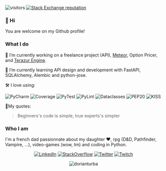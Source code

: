  
![visitors](https://visitor-badge.glitch.me/badge?page_id=Vikka&left_color=green&right_color=red)
<a href="https://stackoverflow.com/users/6251742/dorian-turba?tab=reputation" target="_blank"><img alt="Stack Exchange reputation" src="https://img.shields.io/stackexchange/stackoverflow/r/6251742?label=Reputation"></a>


### 👋 Hi

You are welcome on my Github profile!

### What I do

🔭 I’m currently working on 
a freelance project (API),
[Meteor](https://github.com/Vikka/Meteor), 
Option Pricer, 
and [Terazur Engine](https://github.com/Vikka/TerazurEngine).

🌱 I’m currently learning API design and development with FastAPI, SQLAlchemy, Alembic and python-jose.

🛠️ I love using: 

<img alt="PyCharm" src="https://img.shields.io/badge/PyCharm-000000.svg?&style=flat-square&logo=PyCharm&logoColor=white" /> <img alt="Coverage" src="https://img.shields.io/badge/-Coverage-blue?&style=flat-square" /> <img alt="PyTest" src="https://img.shields.io/badge/-PyTest-blue?&style=flat-square" /> <img alt="PyLint" src="https://img.shields.io/badge/-PyLint-blue?&style=flat-square" /> <img alt="Dataclasses" src="https://img.shields.io/badge/-Dataclasses-green?&style=flat-square" /> <img alt="PEP20" src="https://img.shields.io/badge/-PEP20-green?&style=flat-square" /> <img alt="KISS" src="https://img.shields.io/badge/-KISS-green?&style=flat-square" />

🎤My quotes:
> Beginners's code is simple, true experts's simpler

### Who I am

I'm a french dad passionnate about my daughter ❤️, rpg (D&D, Pathfinder, Vampire, ...), video-games (wow, tm) and coding in Python.

<p align="center">
<a href="https://www.linkedin.com/in/dorian-turba/" target="_blank"><img alt="LinkedIn" src="https://img.shields.io/badge/linkedin-%230077B5.svg?&style=for-the-badge&logo=linkedin&logoColor=white" /></a>
<a href="https://stackoverflow.com/users/6251742/dorian-turba" target="_blank"><img alt="StackOverflow" src="https://img.shields.io/badge/-StackOverflow-orange?style=for-the-badge&logo=stack-overflow&logoColor=white" /></a>
<a href="https://img.shields.io/twitter/url?label=grenouille_py&style=social&url=https%3A%2F%2Ftwitter.com%2Fgrenouille_py" target="_blank"><img alt="Twitter" src="https://img.shields.io/badge/Twitter-1DA1F2?style=for-the-badge&logo=twitter&logoColor=white" /></a>
<a href="https://www.twitch.tv/le_pythonista_grenouille" target="_blank"><img alt="Twitch" src="https://img.shields.io/badge/Twitch-9146FF?style=for-the-badge&logo=twitch&logoColor=white" /></a>

<p align="center"> <img src="https://github-readme-stats.vercel.app/api?username=Vikka&count_private=true&show_icons=true&theme=noctis_minimus&hide_border=true" alt="dorianturba" />
  
<!--
**Vikka/Vikka** is a ✨ _special_ ✨ repository because its `README.md` (this file) appears on your GitHub profile.

Here are some ideas to get you started:

- 🔭 I’m currently working on ...
- 🌱 I’m currently learning ...
- 👯 I’m looking to collaborate on ...
- 🤔 I’m looking for help with ...
- 💬 Ask me about ...
- 📫 How to reach me: ...
- 😄 Pronouns: ...
- ⚡ Fun fact: ...
-->
